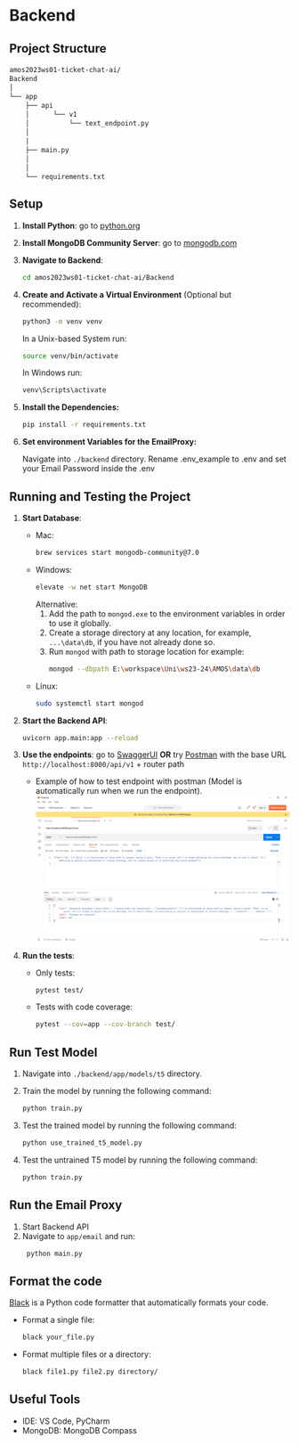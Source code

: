 # Backend

## Project Structure

    amos2023ws01-ticket-chat-ai/
    Backend
    │
    └── app
        ├── api                     
        │      └── v1
        │          └── text_endpoint.py
        │
        |
        ├── main.py
        │
        │
        └── requirements.txt

## Setup

1. **Install Python**: go to [python.org](https://wiki.python.org/moin/BeginnersGuide/Download)

2. **Install MongoDB Community Server**: go
   to [mongodb.com](https://www.mongodb.com/docs/manual/administration/install-community/)

3. **Navigate to Backend**:

    ```bash
    cd amos2023ws01-ticket-chat-ai/Backend
    ```

4. **Create and Activate a Virtual Environment** (Optional but recommended):

    ```bash
    python3 -m venv venv
    ```
   In a Unix-based System run:
    ```bash
    source venv/bin/activate
    ```
   In Windows run:
   ```bash
   venv\Scripts\activate
   ```

5. **Install the Dependencies:**

    ```bash
    pip install -r requirements.txt
    ```

4. **Set environment Variables for the EmailProxy:**

   Navigate into `./backend` directory. Rename .env_example to .env and set your Email Password inside the .env

## Running and Testing the Project

1. **Start Database**:
    - Mac:
       ```bash
       brew services start mongodb-community@7.0
       ```
    - Windows:
      ```bash
      elevate -w net start MongoDB
      ```
      Alternative:
        1. Add the path to `mongod.exe` to the environment variables in order to use it globally.
        2. Create a storage directory at any location, for example, `...\data\db`, if you have not already done so.
        3. Run `mongod` with path to storage location for example:
           ```bash
           mongod --dbpath E:\workspace\Uni\ws23-24\AMOS\data\db
           ```
    - Linux:
      ```bash
      sudo systemctl start mongod
      ```

2. **Start the Backend API**:

    ```bash
    uvicorn app.main:app --reload
    ```

3. **Use the endpoints**: go to [SwaggerUI](http://localhost:8000/docs) **OR**
   try [Postman](https://www.postman.com/downloads/) with the base URL `http://localhost:8000/api/v1` + router path

    - Example of how to test endpoint with postman (Model is automatically run when we run the endpoint).
      ![Example of how to test endpoint with postman](images/endpoint_example.png)
4. **Run the tests**:
    - Only tests:
      ```bash
      pytest test/
      ```
    - Tests with code coverage:
      ```bash
      pytest --cov=app --cov-branch test/
      ```

## Run Test Model

1. Navigate into `./backend/app/models/t5` directory.

2. Train the model by running the following command:

   ```bash
   python train.py
   ```

3. Test the trained model by running the following command:

   ```bash
   python use_trained_t5_model.py
   ```

4. Test the untrained T5 model by running the following command:

   ```bash
   python train.py
   ```

## Run the Email Proxy

1. Start Backend API
2. Navigate to `app/email` and run:
   ```bash
    python main.py
   ```

## Format the code

[Black](https://black.readthedocs.io/en/stable/) is a Python code formatter that automatically formats your code.

- Format a single file:
  ```bash
  black your_file.py
  ```

- Format multiple files or a directory:
  ```bash
  black file1.py file2.py directory/
  ```

## Useful Tools

- IDE: VS Code, PyCharm
- MongoDB: MongoDB Compass
